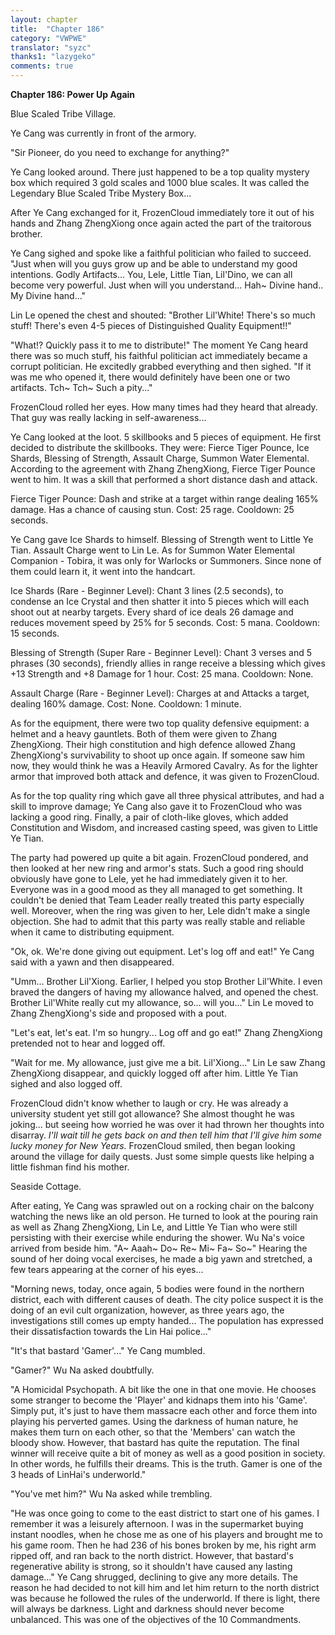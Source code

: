 ```yaml
---
layout: chapter
title:  "Chapter 186"
category: "VWPWE"
translator: "syzc"
thanks1: "lazygeko"
comments: true
---
```


**Chapter 186: Power Up Again**

Blue Scaled Tribe Village.

Ye Cang was currently in front of the armory. 

"Sir Pioneer, do you need to exchange for anything?" 

Ye Cang looked around. There just happened to be a top quality mystery box which required 3 gold scales and 1000 blue scales. It was called the Legendary Blue Scaled Tribe Mystery Box...

After Ye Cang exchanged for it, FrozenCloud immediately tore it out of his hands and Zhang ZhengXiong once again acted the part of the traitorous brother.

Ye Cang sighed and spoke like a faithful politician who failed to succeed. "Just when will you guys grow up and be able to understand my good intentions. Godly Artifacts... You, Lele, Little Tian, Lil'Dino, we can all become very powerful. Just when will you understand... Hah~ Divine hand.. My Divine hand..."

Lin Le opened the chest and shouted: "Brother Lil'White! There's so much stuff! There's even 4-5 pieces of Distinguished Quality Equipment!!"

"What!? Quickly pass it to me to distribute!" The moment Ye Cang heard there was so much stuff, his faithful politician act immediately became a corrupt politician. He excitedly grabbed everything and then sighed. "If it was me who opened it, there would definitely have been one or two artifacts. Tch~ Tch~ Such a pity..." 

FrozenCloud rolled her eyes. How many times had they heard that already. That guy was really lacking in self-awareness...

Ye Cang looked at the loot. 5 skillbooks and 5 pieces of equipment. He first decided to distribute the skillbooks. They were: Fierce Tiger Pounce, Ice Shards, Blessing of Strength, Assault Charge, Summon Water Elemental. According to the agreement with Zhang ZhengXiong, Fierce Tiger Pounce went to him. It was a skill that performed a short distance dash and attack.  

Fierce Tiger Pounce: Dash and strike at a target within range dealing 165% damage. Has a chance of causing stun. Cost: 25 rage. Cooldown: 25 seconds.

Ye Cang gave Ice Shards to himself. Blessing of Strength went to Little Ye Tian. Assault Charge went to Lin Le. As for Summon Water Elemental Companion - Tobira, it was only for Warlocks or Summoners. Since none of them could learn it, it went into the handcart.

Ice Shards (Rare - Beginner Level): Chant 3 lines (2.5 seconds), to condense an Ice Crystal and then shatter it into 5 pieces which will each shoot out at nearby targets. Every shard of ice deals 26 damage and reduces movement speed by 25% for 5 seconds. Cost: 5 mana. Cooldown: 15 seconds.

Blessing of Strength (Super Rare - Beginner Level): Chant 3 verses and 5 phrases (30 seconds), friendly allies in range receive a blessing which gives +13 Strength and +8 Damage for 1 hour. Cost: 25 mana. Cooldown: None.

Assault Charge (Rare - Beginner Level): Charges at and Attacks a target, dealing 160% damage. Cost: None. Cooldown: 1 minute.

As for the equipment, there were two top quality defensive equipment: a helmet and a heavy gauntlets. Both of them were given to Zhang ZhengXiong. Their high constitution and high defence allowed Zhang ZhengXiong's survivability to shoot up once again. If someone saw him now, they would think he was a Heavily Armored Cavalry. As for the lighter armor that improved both attack and defence, it was given to FrozenCloud.

As for the top quality ring which gave all three physical attributes, and had a skill to improve damage; Ye Cang also gave it to FrozenCloud who was lacking a good ring. Finally, a pair of cloth-like gloves, which added Constitution and Wisdom, and increased casting speed, was given to Little Ye Tian.

The party had powered up quite a bit again. FrozenCloud pondered, and then looked at her new ring and armor's stats. Such a good ring should obviously have gone to Lele, yet he had immediately given it to her. Everyone was in a good mood as they all managed to get something. It couldn't be denied that Team Leader really treated this party especially well. Moreover, when the ring was given to her, Lele didn't make a single objection. She had to admit that this party was really stable and reliable when it came to distributing equipment.

"Ok, ok. We're done giving out equipment. Let's log off and eat!" Ye Cang said with a yawn and then disappeared.

"Umm... Brother Lil'Xiong. Earlier, I helped you stop Brother Lil'White. I even braved the dangers of having my allowance halved, and opened the chest. Brother Lil'White really cut my allowance, so... will you..." Lin Le moved to Zhang ZhengXiong's side and proposed with a pout.

"Let's eat, let's eat. I'm so hungry... Log off and go eat!" Zhang ZhengXiong pretended not to hear and logged off. 

"Wait for me. My allowance, just give me a bit. Lil'Xiong..." Lin Le saw Zhang ZhengXiong disappear, and quickly logged off after him. Little Ye Tian sighed and also logged off.

FrozenCloud didn't know whether to laugh or cry. He was already a university student yet still got allowance? She almost thought he was joking... but seeing how worried he was over it had thrown her thoughts into disarray. *I'll wait till he gets back on and then tell him that I'll give him some lucky money for New Years.* FrozenCloud smiled, then began looking around the village for daily quests. Just some simple quests like helping a little fishman find his mother.

Seaside Cottage.

After eating, Ye Cang was sprawled out on a rocking chair on the balcony watching the news like an old person. He turned to look at the pouring rain as well as Zhang ZhengXiong, Lin Le, and Little Ye Tian who were still persisting with their exercise while enduring the shower. Wu Na's voice arrived from beside him. "A~ Aaah~ Do~ Re~ Mi~ Fa~ So~" Hearing the sound of her doing vocal exercises, he made a big yawn and stretched, a few tears appearing at the corner of his eyes...

"Morning news, today, once again, 5 bodies were found in the northern district, each with different causes of death. The city police suspect it is the doing of an evil cult organization, however, as three years ago, the investigations still comes up empty handed... The population has expressed their dissatisfaction towards the Lin Hai police..."

"It's that bastard 'Gamer'..." Ye Cang mumbled.

"Gamer?" Wu Na asked doubtfully.

"A Homicidal Psychopath. A bit like the one in that one movie. He chooses some stranger to become the 'Player' and kidnaps them into his 'Game'. Simply put, it's just to have them massacre each other and force them into playing his perverted games. Using the darkness of human nature, he makes them turn on each other, so that the 'Members' can watch the bloody show. However, that bastard has quite the reputation. The final winner will receive quite a bit of money as well as a good position in society. In other words, he fulfills their dreams. This is the truth. Gamer is one of the 3 heads of LinHai's underworld."

"You've met him?" Wu Na asked while trembling.

"He was once going to come to the east district to start one of his games. I remember it was a leisurely afternoon. I was in the supermarket buying instant noodles, when he chose me as one of his players and brought me to his game room. Then he had 236 of his bones broken by me, his right arm ripped off, and ran back to the north district. However, that bastard's regenerative ability is strong, so it shouldn't have caused any lasting damage..." Ye Cang shrugged, declining to give any more details. The reason he had decided to not kill him and let him return to the north district was because he followed the rules of the underworld. If there is light, there will always be darkness. Light and darkness should never become unbalanced. This was one of the objectives of the 10 Commandments.
